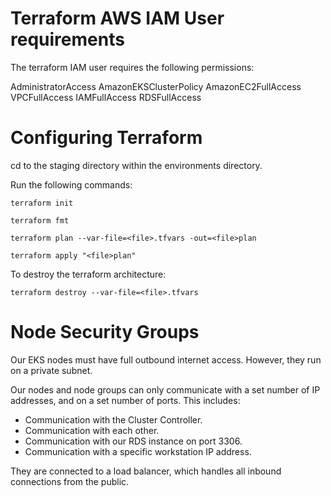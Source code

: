 # Terraform AWS IAM User requirements

The terraform IAM user requires the following permissions:

AdministratorAccess
AmazonEKSClusterPolicy
AmazonEC2FullAccess
VPCFullAccess
IAMFullAccess
RDSFullAccess


# Configuring Terraform

cd to the staging directory within the environments directory. 

Run the following commands:

`terraform init`

`terraform fmt`

`terraform plan --var-file=<file>.tfvars -out=<file>plan`

`terraform apply "<file>plan"`

To destroy the terraform architecture:

`terraform destroy --var-file=<file>.tfvars`


# Node Security Groups

Our EKS nodes must have full outbound internet access. However, they run on a private subnet.

Our nodes and node groups can only communicate with a set number of IP addresses, and on a set number of ports. This includes:
- Communication with the Cluster Controller.
- Communication with each other.
- Communication with our RDS instance on port 3306.
- Communication with a specific workstation IP address.

They are connected to a load balancer, which handles all inbound connections from the public.

